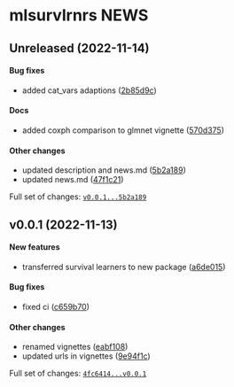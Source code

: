 # mlsurvlrnrs NEWS

## Unreleased (2022-11-14)

#### Bug fixes

-   added cat\_vars adaptions
    ([2b85d9c](https://github.com/kapsner/mlsurvlrnrs/tree/2b85d9c2535c274d892121a7a7dbe29d27ca8431))

#### Docs

-   added coxph comparison to glmnet vignette
    ([570d375](https://github.com/kapsner/mlsurvlrnrs/tree/570d3758b6934fd1e87f9c93291af6ae7965d51a))

#### Other changes

-   updated description and news.md
    ([5b2a189](https://github.com/kapsner/mlsurvlrnrs/tree/5b2a189258449e19bf1132cea57d69c56462acb4))
-   updated news.md
    ([47f1c21](https://github.com/kapsner/mlsurvlrnrs/tree/47f1c21f0bf91eba432dec35671411fab24bd4d0))

Full set of changes:
[`v0.0.1...5b2a189`](https://github.com/kapsner/mlsurvlrnrs/compare/v0.0.1...5b2a189)

## v0.0.1 (2022-11-13)

#### New features

-   transferred survival learners to new package
    ([a6de015](https://github.com/kapsner/mlsurvlrnrs/tree/a6de015f165d11be49859b5b99bab71b4163b324))

#### Bug fixes

-   fixed ci
    ([c659b70](https://github.com/kapsner/mlsurvlrnrs/tree/c659b70458f88c36ede5b390b6184a5555d96a53))

#### Other changes

-   renamed vignettes
    ([eabf108](https://github.com/kapsner/mlsurvlrnrs/tree/eabf108b05680f9e55e2657c445ed877ad7ddbe8))
-   updated urls in vignettes
    ([9e94f1c](https://github.com/kapsner/mlsurvlrnrs/tree/9e94f1c35e663e5bdfe98867c562c26603c3a6d5))

Full set of changes:
[`4fc6414...v0.0.1`](https://github.com/kapsner/mlsurvlrnrs/compare/4fc6414...v0.0.1)
